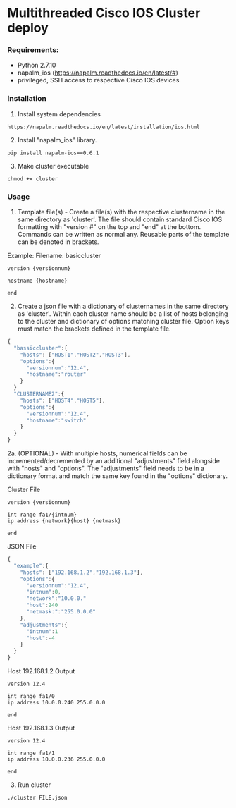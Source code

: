 # Multithreaded Cisco IOS Cluster deploy

### Requirements:
- Python 2.7.10
- napalm_ios (https://napalm.readthedocs.io/en/latest/#)
- privileged, SSH access to respective Cisco IOS devices

### Installation
1. Install system dependencies
```
https://napalm.readthedocs.io/en/latest/installation/ios.html
```

2. Install "napalm_ios" library.
```
pip install napalm-ios==0.6.1
```

3. Make cluster executable
```
chmod +x cluster
```

### Usage
1. Template file(s) - Create a file(s) with the respective clustername in the same directory as 'cluster'.  The file should contain standard Cisco IOS formatting with "version #" on the top and "end" at the bottom.  Commands can be written as normal any.  Reusable parts of the template can be denoted in brackets.

Example:
Filename: basiccluster
```
version {versionnum}

hostname {hostname}

end
```

2. Create a json file with a dictionary of clusternames in the same directory as 'cluster'.  Within each cluster name should be a list of hosts belonging to the cluster and dictionary of options matching cluster file.  Option keys must match the brackets defined in the template file.

```javascript
{
  "bassiccluster":{
    "hosts": ["HOST1","HOST2","HOST3"],
    "options":{
      "versionnum":"12.4",
      "hostname":"router"
    }
  }
  "CLUSTERNAME2":{
    "hosts": ["HOST4","HOST5"],
    "options":{
      "versionnum":"12.4",
      "hostname":"switch"
    }
  }
}
```

2a. (OPTIONAL) - With multiple hosts, numerical fields can be incremented/decremented by an additional "adjustments" field alongside with "hosts" and "options".  The "adjustments" field needs to be in a dictionary format and match the same key found in the "options" dictionary.

Cluster File
```
version {versionnum}

int range fa1/{intnum}
ip address {network}{host} {netmask}

end
```

JSON File
```javascript
{
  "example":{
    "hosts": ["192.168.1.2","192.168.1.3"],
    "options":{
      "versionnum":"12.4",
      "intnum":0,
      "network":"10.0.0."
      "host":240
      "netmask:":"255.0.0.0"
    },
    "adjustments":{
      "intnum":1
      "host":-4
    }
  }
}
```

Host 192.168.1.2 Output
```
version 12.4

int range fa1/0
ip address 10.0.0.240 255.0.0.0

end
```

Host 192.168.1.3 Output
```
version 12.4

int range fa1/1
ip address 10.0.0.236 255.0.0.0

end
```

3. Run cluster
```
./cluster FILE.json
```
